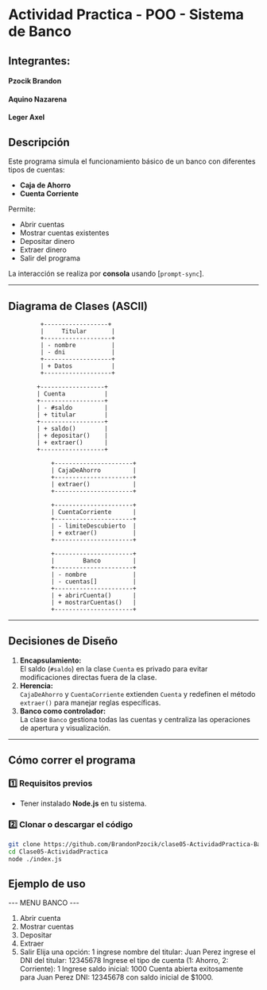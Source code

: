 # Actividad Practica - POO - Sistema de Banco

## Integrantes:

#### Pzocik Brandon

#### Aquino Nazarena

#### Leger Axel

## Descripción

Este programa simula el funcionamiento básico de un banco con diferentes tipos de cuentas:

- **Caja de Ahorro**
- **Cuenta Corriente**

Permite:

- Abrir cuentas
- Mostrar cuentas existentes
- Depositar dinero
- Extraer dinero
- Salir del programa

La interacción se realiza por **consola** usando [`prompt-sync`].

---

## Diagrama de Clases (ASCII)

             +------------------+
             |     Titular       |
             +-------------------+
             | - nombre          |
             | - dni             |
             +-------------------+
             | + Datos           |
             +-------------------+

            +------------------+
            | Cuenta           |
            +------------------+
            | - #saldo         |
            | + titular        |
            +------------------+
            | + saldo()        |
            | + depositar()    |
            | + extraer()      |
            +------------------+

                +----------------------+
                | CajaDeAhorro         |
                +----------------------+
                | extraer()            |
                +----------------------+

                +----------------------+
                | CuentaCorriente      |
                +----------------------+
                | - limiteDescubierto  |
                | + extraer()          |
                +----------------------+

                +----------------------+
                |        Banco         |
                +----------------------+
                | - nombre             |
                | - cuentas[]          |
                +----------------------+
                | + abrirCuenta()      |
                | + mostrarCuentas()   |
                +----------------------+

---

## Decisiones de Diseño

1. **Encapsulamiento:**  
   El saldo (`#saldo`) en la clase `Cuenta` es privado para evitar modificaciones directas fuera de la clase.
2. **Herencia:**  
   `CajaDeAhorro` y `CuentaCorriente` extienden `Cuenta` y redefinen el método `extraer()` para manejar reglas específicas.
3. **Banco como controlador:**  
   La clase `Banco` gestiona todas las cuentas y centraliza las operaciones de apertura y visualización.

---

## Cómo correr el programa

### 1️⃣ Requisitos previos

- Tener instalado **Node.js** en tu sistema.

### 2️⃣ Clonar o descargar el código

```bash
git clone https://github.com/BrandonPzocik/clase05-ActividadPractica-Banco-POO.git
cd Clase05-ActividadPractica
node ./index.js
```

## Ejemplo de uso

--- MENU BANCO ---

1. Abrir cuenta
2. Mostrar cuentas
3. Depositar
4. Extraer
5. Salir
   Elija una opción: 1
   ingrese nombre del titular: Juan Perez
   ingrese el DNI del titular: 12345678
   Ingrese el tipo de cuenta (1: Ahorro, 2: Corriente): 1
   Ingrese saldo inicial: 1000
   Cuenta abierta exitosamente para Juan Perez DNI: 12345678 con saldo inicial de $1000.
